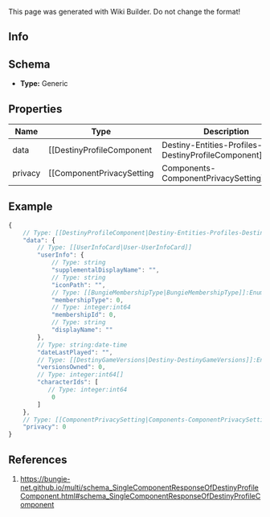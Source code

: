 <span class="wiki-builder">This page was generated with Wiki Builder. Do not change the format!</span>

## Info

## Schema
* **Type:** Generic

## Properties
Name | Type | Description
---- | ---- | -----------
data | [[DestinyProfileComponent|Destiny-Entities-Profiles-DestinyProfileComponent]] | 
privacy | [[ComponentPrivacySetting|Components-ComponentPrivacySetting]]:Enum | 

## Example
```javascript
{
    // Type: [[DestinyProfileComponent|Destiny-Entities-Profiles-DestinyProfileComponent]]
    "data": {
        // Type: [[UserInfoCard|User-UserInfoCard]]
        "userInfo": {
            // Type: string
            "supplementalDisplayName": "",
            // Type: string
            "iconPath": "",
            // Type: [[BungieMembershipType|BungieMembershipType]]:Enum
            "membershipType": 0,
            // Type: integer:int64
            "membershipId": 0,
            // Type: string
            "displayName": ""
        },
        // Type: string:date-time
        "dateLastPlayed": "",
        // Type: [[DestinyGameVersions|Destiny-DestinyGameVersions]]:Enum
        "versionsOwned": 0,
        // Type: integer:int64[]
        "characterIds": [
           // Type: integer:int64
            0
        ]
    },
    // Type: [[ComponentPrivacySetting|Components-ComponentPrivacySetting]]:Enum
    "privacy": 0
}

```

## References
1. https://bungie-net.github.io/multi/schema_SingleComponentResponseOfDestinyProfileComponent.html#schema_SingleComponentResponseOfDestinyProfileComponent
